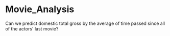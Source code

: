 # Movie_Analysis

Can we predict domestic total gross by the average of time passed since all of the actors' last movie?
